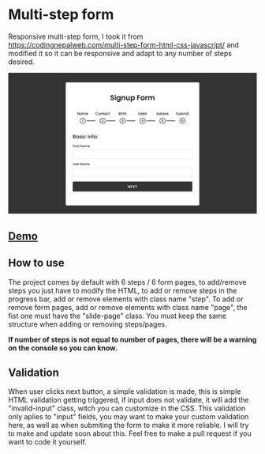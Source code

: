 # Multi-step form

Responsive multi-step form, I took it from https://codingnepalweb.com/multi-step-form-html-css-javascript/ and modified it so it can be responsive and adapt to any number of steps desired.

![Showcase image 1](img/showcase1.png?raw=true "Showcase 1")

## [Demo](https://multi-step-form-theta.vercel.app/)

## How to use

The project comes by default with 6 steps / 6 form pages, to add/remove steps you just have to modify the HTML, to add or remove steps in the progress bar, add or remove elements with class name "step". To add or remove form pages, add or remove elements with class name "page", the fist one must have the "slide-page" class. You must keep the same structure when adding or removing steps/pages.

**If number of steps is not equal to number of pages, there will be a warning on the console so you can know.**

## Validation

When user clicks next button, a simple validation is made, this is simple HTML validation getting triggered,
if input does not validate, it will add the "invalid-input" class, witch you can customize in the CSS. This validation only aplies to "input" fields, you may want to make your custom validation here, as well as when submiting the form to make it more reliable. I will try to make and update soon about this. Feel free to make a pull request if you want to code it yourself.
